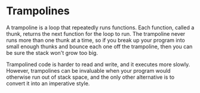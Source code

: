 # Trampolines
 A trampoline is a loop that repeatedly runs functions. Each function, called a thunk, returns the next function for the loop to run. The trampoline never runs more than one thunk at a time, so if you break up your program into small enough thunks and bounce each one off the trampoline, then you can be sure the stack won't grow too big.

Trampolined code is harder to read and write, and it executes more slowly. However, trampolines can be invaluable when your program would otherwise run out of stack space, and the only other alternative is to convert it into an imperative style.

